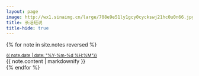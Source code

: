 ```yaml
---
layout: page
image: http://wx1.sinaimg.cn/large/708e9e51ly1gcy0cyckswj21hc0u0n66.jpg
title: 长话短说
title-hide: true
---
```

{% for note in site.notes reversed %}
<div class="note" id="date-{{ note.date | date: "%Y-%m-%d %H:%M" }}{{ note.slug }}">
  <div class="date">
    <date>
      <small>
        <a class="no-border" href="{{ note.url }}">{{ note.date | date: "%Y-%m-%d %H:%M"}}</a>
      </small>
    </date>
  </div>
  {{ note.content | markdownify }}
</div>
{% endfor %}
